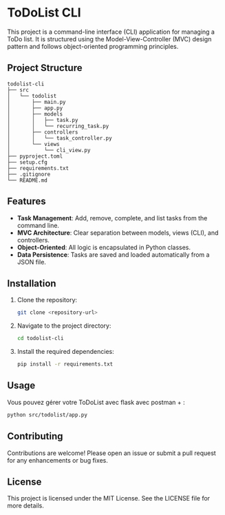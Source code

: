 # ToDoList CLI

This project is a command-line interface (CLI) application for managing a ToDo list. It is structured using the Model-View-Controller (MVC) design pattern and follows object-oriented programming principles.

## Project Structure

```
todolist-cli
├── src
│   └── todolist
│       ├── main.py
│       ├── app.py
│       ├── models
│       │   ├── task.py
│       │   └── recurring_task.py
│       ├── controllers
│       │   └── task_controller.py
│       └── views
│           └── cli_view.py
├── pyproject.toml
├── setup.cfg
├── requirements.txt
├── .gitignore
└── README.md
```

## Features

- **Task Management**: Add, remove, complete, and list tasks from the command line.
- **MVC Architecture**: Clear separation between models, views (CLI), and controllers.
- **Object-Oriented**: All logic is encapsulated in Python classes.
- **Data Persistence**: Tasks are saved and loaded automatically from a JSON file.

## Installation

1. Clone the repository:
   ```sh
   git clone <repository-url>
   ```
2. Navigate to the project directory:
   ```sh
   cd todolist-cli
   ```
3. Install the required dependencies:
   ```sh
   pip install -r requirements.txt
   ```

## Usage

Vous pouvez gérer votre ToDoList avec flask avec postman + :

```sh
python src/todolist/app.py
```

## Contributing

Contributions are welcome! Please open an issue or submit a pull request for any enhancements or bug fixes.

## License

This project is licensed under the MIT License. See the LICENSE file for more details.
